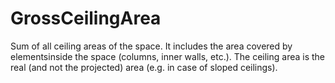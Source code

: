 GrossCeilingArea
================

Sum of all ceiling areas of the space. It includes the area covered by elementsinside the space (columns, inner walls, etc.). The ceiling area is the real (and not the projected) area (e.g. in case of sloped ceilings).
